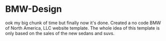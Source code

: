 # BMW-Design
ook my big chunk of time but finally now it's done. Created a no code BMW of North America, LLC website template. The whole idea of this template is only based on the sales of the new sedans and suvs. 
